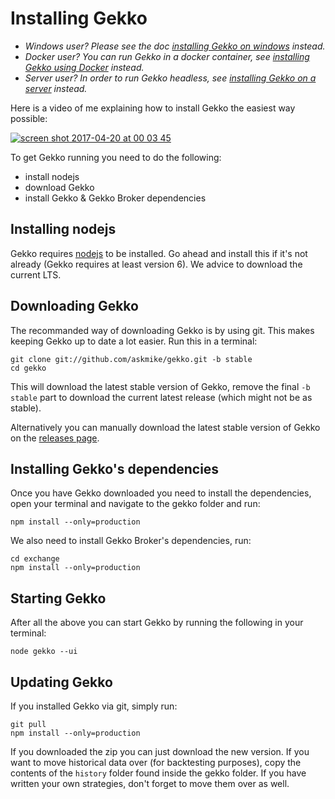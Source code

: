 # Installing Gekko

- *Windows user? Please see the doc [installing Gekko on windows](./installing_gekko_on_windows.md) instead.*
- *Docker user? You can run Gekko in a docker container, see [installing Gekko using Docker](./installing_gekko_using_docker.md) instead.*
- *Server user? In order to run Gekko headless, see [installing Gekko on a server](./installing_gekko_on_a_server.md) instead.*

Here is a video of me explaining how to install Gekko the easiest way possible:

[![screen shot 2017-04-20 at 00 03 45](https://cloud.githubusercontent.com/assets/969743/25205894/e7f4ea64-255c-11e7-891b-28c080a9fbf2.png)](https://www.youtube.com/watch?v=R68IwVujju8)

To get Gekko running you need to do the following:

- install nodejs
- download Gekko
- install Gekko & Gekko Broker dependencies

## Installing nodejs

Gekko requires [nodejs](https://nodejs.org/en/) to be installed. Go ahead and install this if it's not already (Gekko requires at least version 6). We advice to download the current LTS.

## Downloading Gekko

The recommanded way of downloading Gekko is by using git. This makes keeping Gekko up to date a lot easier. Run this in a terminal:

    git clone git://github.com/askmike/gekko.git -b stable
    cd gekko

This will download the latest stable version of Gekko, remove the final `-b stable` part to download the current latest release (which might not be as stable).

Alternatively you can manually download the latest stable version of Gekko on the [releases page](https://github.com/askmike/gekko/releases).

## Installing Gekko's dependencies

Once you have Gekko downloaded you need to install the dependencies, open your terminal and navigate to the gekko folder and run:

    npm install --only=production

We also need to install Gekko Broker's dependencies, run:

    cd exchange
    npm install --only=production

## Starting Gekko

After all the above you can start Gekko by running the following in your terminal:

    node gekko --ui

## Updating Gekko

If you installed Gekko via git, simply run:

    git pull
    npm install --only=production

If you downloaded the zip you can just download the new version. If you want to move historical data over (for backtesting purposes), copy the contents of the `history` folder found inside the gekko folder. If you have written your own strategies, don't forget to move them over as well.